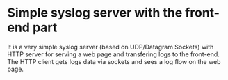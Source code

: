 # Simple syslog server with the front-end part
It is a very simple syslog server (based on UDP/Datagram Sockets) with HTTP server for serving a web page and transfering logs to the front-end. The HTTP client gets logs data via sockets and sees a log flow on the web page.
